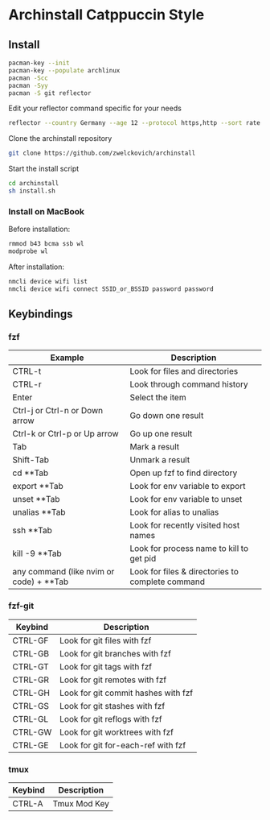 # Archinstall Catppuccin Style

## Install

```sh
pacman-key --init
pacman-key --populate archlinux
pacman -Scc
pacman -Syy
pacman -S git reflector
```

Edit your reflector command specific for your needs

```sh
reflector --country Germany --age 12 --protocol https,http --sort rate --save /etc/pacman.d/mirrorlist
```

Clone the archinstall repository

```sh
git clone https://github.com/zwelckovich/archinstall
```

Start the install script

```sh
cd archinstall
sh install.sh
```

### Install on MacBook

Before installation:

```sh
rmmod b43 bcma ssb wl
modprobe wl
```

After installation:

```sh
nmcli device wifi list
nmcli device wifi connect SSID_or_BSSID password password
```

## Keybindings

### fzf

| Example                                 | Description                                      |
|-----------------------------------------|--------------------------------------------------|
| CTRL-t                                  | Look for files and directories                   |
| CTRL-r                                  | Look through command history                     |
| Enter                                   | Select the item                                  |
| Ctrl-j or Ctrl-n or Down arrow          | Go down one result                               |
| Ctrl-k or Ctrl-p or Up arrow            | Go up one result                                 |
| Tab                                     | Mark a result                                    |
| Shift-Tab                               | Unmark a result                                  |
| cd **Tab                                | Open up fzf to find directory                    |
| export **Tab                            | Look for env variable to export                  |
| unset **Tab                             | Look for env variable to unset                   |
| unalias **Tab                           | Look for alias to unalias                        |
| ssh **Tab                               | Look for recently visited host names             |
| kill -9 **Tab                           | Look for process name to kill to get pid         |
| any command (like nvim or code) + **Tab | Look for files & directories to complete command |

### fzf-git

| Keybind | Description                         |
|---------|-------------------------------------|
| CTRL-GF | Look for git files with fzf         |
| CTRL-GB | Look for git branches with fzf      |
| CTRL-GT | Look for git tags with fzf          |
| CTRL-GR | Look for git remotes with fzf       |
| CTRL-GH | Look for git commit hashes with fzf |
| CTRL-GS | Look for git stashes with fzf       |
| CTRL-GL | Look for git reflogs with fzf       |
| CTRL-GW | Look for git worktrees with fzf     |
| CTRL-GE | Look for git for-each-ref with fzf  |

### tmux

| Keybind | Description  |
|---------|--------------|
| CTRL-A  | Tmux Mod Key |
